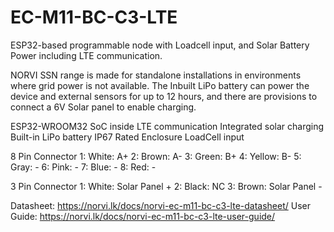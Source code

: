 # EC-M11-BC-C3-LTE
ESP32-based programmable node with Loadcell input, and Solar Battery Power including LTE communication.

NORVI SSN range is made for standalone installations in environments where grid power is not available. 
The Inbuilt LiPo battery can power the device and external sensors for up to 12 hours, and there are provisions to connect a 6V Solar panel to enable charging. 

ESP32-WROOM32 SoC inside
LTE communication
Integrated solar charging
Built-in LiPo battery
IP67 Rated Enclosure
LoadCell input

8 Pin Connector
1:   White:   A+
2:   Brown:   A-
3:   Green:   B+
4:   Yellow:  B-
5:   Gray:    -
6:   Pink:    -
7:   Blue:    -
8:   Red:     -

3 Pin Connector
1:   White:   Solar Panel +
2:   Black:   NC
3:   Brown:   Solar Panel -

Datasheet:   https://norvi.lk/docs/norvi-ec-m11-bc-c3-lte-datasheet/
User Guide:  https://norvi.lk/docs/norvi-ec-m11-bc-c3-lte-user-guide/
